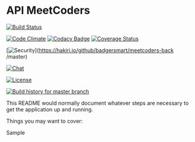 # API MeetCoders
[![Build Status](https://api.travis-ci.org/badgersmart/meetcoders-back.svg)](https://travis-ci.org/badgersmart/meetcoders-back)

[![Code Climate](https://codeclimate.com/github/badgersmart/meetcoders-back/badges/gpa.svg)](https://codeclimate.com/github/badgersmart/meetcoders-back)
[![Codacy Badge](https://api.codacy.com/project/badge/Grade/322466339dde4cb8930a6b57fcdc8e65)](https://www.codacy.com/app/aljesusg/meetcoders-back?utm_source=github.com&amp;utm_medium=referral&amp;utm_content=badgersmart/meetcoders-back&amp;utm_campaign=Badge_Grade)
[![Coverage Status](https://coveralls.io/repos/badgersmart/meetcoders-back/badge.svg?branch=master&service=github)](https://coveralls.io/github/badgersmart/meetcoders-back?branch=master)

[![Security](https://hakiri.io/github/badgersmart/meetcoders-back/master.svg)](https://hakiri.io/github/badgersmart/meetcoders-back /master)


[![Chat](https://badges.gitter.im/Join%20Chat.svg)](https://gitter.im/meet-coders/meetcoders?utm_source=badge&utm_medium=badge&utm_campaign=pr-badge&utm_content=badge)

[![License](http://img.shields.io/badge/license-APACHE2-blue.svg)](https://www.apache.org/licenses/LICENSE-2.0.html)


[![Build history for master branch](https://buildstats.info/travisci/chart/badgersmart/meetcoders-back?branch=master&buildCount=50)](https://travis-ci.org/badgersmart/meetcoders-back/branches)

This README would normally document whatever steps are necessary to get the
application up and running.

Things you may want to cover:

Sample